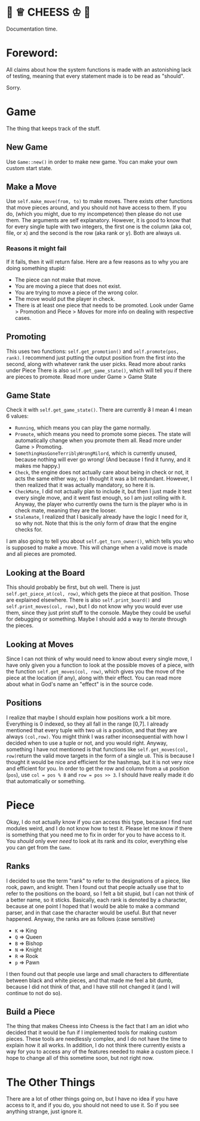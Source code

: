 # 🧀 ♕ CHEESS ♔ 🧀 
Documentation time.

# Foreword:
All claims about how the system functions is made with an astonishing lack of testing, meaning that every statement made is to be read as "should".

Sorry.

# Game
The thing that keeps track of the stuff.
## New Game
Use `Game::new()` in order to make new game. You can make your own custom start state.
## Make a Move
Use `self.make_move(from, to)` to make moves.
There exists other functions that move pieces around, and you should not have access to them. If you do, (which you might, due to my incompetence) then please do not use them.
The arguments are self explanatory. However, it is good to know that for every single tuple with two integers, the first one is the column (aka col, file, or x) and the second is the row (aka rank or y). Both are always `u8`.
### Reasons it might fail
If it fails, then it will return false. Here are a few reasons as to why you are doing something stupid:
- The piece can not make that move.
- You are moving a piece that does not exist.
- You are trying to move a piece of the wrong color.
- The move would put the player in check.
- There is at least one piece that needs to be promoted.
Look under Game > Promotion and Piece > Moves for more info on dealing with respective cases.
## Promoting
This uses two functions: `self.get_promotion()` and `self.promote(pos, rank)`. I recommend just putting the output position from the first into the second, along with whatever rank the user picks. Read more about ranks under Piece
There is also `self.get_game_state()`, which will tell you if there are pieces to promote. Read more under Game > Game State
## Game State
Check it with `self.get_game_state()`. There are currently ~~3~~ I mean ~~4~~ I mean 6 values:
- `Running`, which means you can play the game normally.
- `Promote`, which means you need to promote some pieces. The state will automatically change when you promote them all. Read more under Game > Promoting.
- `SomethingHasGoneTerriblyWrongMilord`, which is currently unused, because nothing will ever go wrong! (And because I find it funny, and it makes me happy.)
- `Check`, the engine does not actually care about being in check or not, it acts the same either way, so I thought it was a bit redundant. However, I then realized that it was actually mandatory, so here it is.
- `CheckMate`, I did not actually plan to include it, but then I just made it test every single move, and it went fast enough, so I am just rolling with it. Anyway, the player who currently owns the turn is the player who is in check mate, meaning they are the looser.
- `Stalemate`, I realized that I basically already have the logic I need for it, so why not. Note that this is the only form of draw that the engine checks for.

I am also going to tell you about `self.get_turn_owner()`, which tells you who is supposed to make a move. This will change when a valid move is made and all pieces are promoted.
## Looking at the Board
This should probably be first, but oh well.
There is just `self.get_piece_at(col, row)`, which gets the piece at that position. Those are explained elsewhere. There is also `self.print_board()` and `self.print_moves(col, row)`, but I do not know why you would ever use them, since they just print stuff to the console. Maybe they could be useful for debugging or something.
Maybe I should add a way to iterate through the pieces.
## Looking at Moves
Since I can not think of why would need to know about every single move, I have only given you a function to look at the possible moves of a piece, with the function `self.get_moves(col, row)`, which gives you the move of the piece at the location (if any), along with their effect. You can read more about what in God's name an "effect" is in the source code.
## Positions
I realize that maybe I should explain how positions work a bit more. Everything is 0 indexed, so they all fall in the range \[0,7]. I already mentioned that every tuple with two `u8` is a position, and that they are always `(col,row)`. You might think I was rather inconsequential with how I decided when to use a tuple or not, and you would right. 
Anyway, something I have not mentioned is that functions like `self.get_moves(col, row)`return the valid move targets in the form of a single `u8`. This is because I thought it would be nice and efficient for the hashmap, but it is not very nice and efficient for you. In order to get the row and column from a `u8` position (`pos`), use `col = pos % 8` and `row = pos >> 3`.
I should have really made it do that automatically or something.
# Piece
Okay, I do not actually know if you can access this type, because I find rust modules weird, and I do not know how to test it. Please let me know if there is something that you need me to fix in order for you to have access to it. You *should* only ever *need* to look at its rank and its color, everything else you can get from the `Game`.
## Ranks
I decided to use the term "rank" to refer to the designations of a piece, like rook, pawn, and knight. Then I found out that people actually use that to refer to the positions on the board, so I felt a bit stupid, but I can not think of a better name, so it sticks.
Basically, each rank is denoted by a character, because at one point I hoped that I would be able to make a command parser, and in that case the character would be useful. But that never happened. Anyway, the ranks are as follows (case sensitive)
- `K` => King
- `Q` => Queen
- `B` => Bishop
- `N` => Knight
- `R` => Rook
- `p` => Pawn

I then found out that people use large and small characters to differentiate between black and white pieces, and that made me feel a bit dumb, because I did not think of that, and I have still not changed it (and I will continue to not do so).
## Build a Piece
The thing that makes Cheess into Cheess is the fact that I am an idiot who decided that it would be fun if I implemented tools for making custom pieces. These tools are needlessly complex, and I do not have the time to explain how it all works. In addition, I do not think there currently exists a way for you to access any of the features needed to make a custom piece. I hope to change all of this sometime soon, but not right now.
# The Other Things
There are a lot of other things going on, but I have no idea if you have access to it, and if you do, you should not need to use it. So if you see anything strange, just ignore it.